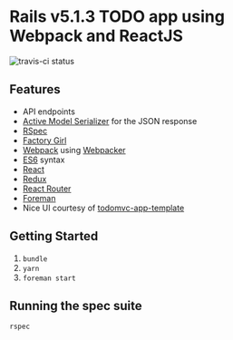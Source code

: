 # Rails v5.1.3 TODO app using Webpack and ReactJS 

![travis-ci status](https://api.travis-ci.org/mickeyren/rails5-webpack-react-todo.svg?branch=master)

## Features
- API endpoints
- [Active Model Serializer](https://github.com/rails-api/active_model_serializers) for the JSON response
- [RSpec](http://rspec.info/)
- [Factory Girl](https://github.com/thoughtbot/factory_girl)
- [Webpack](https://webpack.github.io/) using [Webpacker](https://github.com/rails/webpacker)
- [ES6](https://codeutopia.net/blog/2015/01/06/es6-what-are-the-benefits-of-the-new-features-in-practice/) syntax
- [React](https://facebook.github.io/react/)
- [Redux](http://redux.js.org/)
- [React Router](https://reacttraining.com/react-router/)
- [Foreman](https://github.com/ddollar/foreman)
- Nice UI courtesy of [todomvc-app-template](https://github.com/tastejs/todomvc-app-template)

## Getting Started

1. `bundle`
2. `yarn`
3. `foreman start` 

## Running the spec suite

`rspec`
